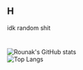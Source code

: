 ## H

idk random shit<br/>

#

![Rounak's GitHub stats](https://github-readme-stats.zohan.tech/api?username=rounk-ctrl&show_icons=true&theme=dark)<br/>
![Top Langs](https://github-readme-stats.zohan.tech/api/top-langs/?username=rounk-ctrl&layout=compact&theme=dark)
